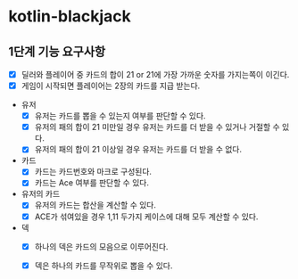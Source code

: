 # kotlin-blackjack

## 1단계 기능 요구사항

- [x] 딜러와 플레이어 중 카드의 합이 21 or 21에 가장 가까운 숫자를 가지는쪽이 이긴다.
- [x] 게임이 시작되면 플레이어는 2장의 카드를 지급 받는다.
- 유저
  - [x] 유저는 카드를 뽑을 수 있는지 여부를 판단할 수 있다.
  - [x] 유저의 패의 합이 21 미만일 경우 유저는 카드를 더 받을 수 있거나 거절할 수 있다. 
  - [x] 유저의 패의 합이 21 이상일 경우 유저는 카드를 더 받을 수 없다. 
- 카드
  - [x] 카드는 카드번호와 마크로 구성된다. 
  - [x] 카드는 Ace 여부를 판단할 수 있다.
- 유저의 카드
  - [x] 유저의 카드는 합산을 계산할 수 있다.
  - [x] ACE가 섞여있을 경우 1,11 두가지 케이스에 대해 모두 계산할 수 있다.
- 덱
  - [x] 하나의 덱은 카드의 모음으로 이루어진다.
  - [x] 덱은 하나의 카드를 무작위로 뽑을 수 있다.

